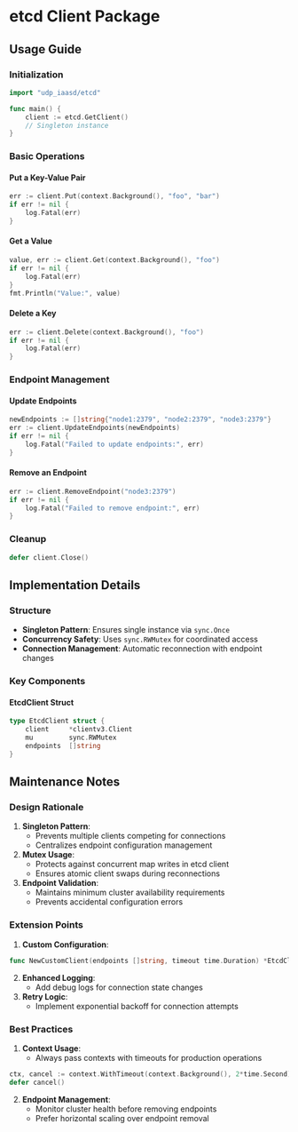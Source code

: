 # etcd Client Package

## Usage Guide

### Initialization

```go
import "udp_iaasd/etcd"

func main() {
    client := etcd.GetClient() 
    // Singleton instance
}
```

### Basic Operations

#### Put a Key-Value Pair

```go
err := client.Put(context.Background(), "foo", "bar")
if err != nil {
    log.Fatal(err)
}
```

#### Get a Value

```go
value, err := client.Get(context.Background(), "foo")
if err != nil {
    log.Fatal(err)
}
fmt.Println("Value:", value)
```

#### Delete a Key

```go
err := client.Delete(context.Background(), "foo")
if err != nil {
    log.Fatal(err)
}
```

### Endpoint Management

#### Update Endpoints

```go
newEndpoints := []string{"node1:2379", "node2:2379", "node3:2379"}
err := client.UpdateEndpoints(newEndpoints)
if err != nil {
    log.Fatal("Failed to update endpoints:", err)
}
```

#### Remove an Endpoint

```go
err := client.RemoveEndpoint("node3:2379")
if err != nil {
    log.Fatal("Failed to remove endpoint:", err)
}
```

### Cleanup

```go
defer client.Close()
```

## Implementation Details

### Structure

* **Singleton Pattern**: Ensures single instance via `sync.Once`
* **Concurrency Safety**: Uses `sync.RWMutex` for coordinated access
* **Connection Management**: Automatic reconnection with endpoint changes

### Key Components

#### EtcdClient Struct

```go
type EtcdClient struct {
    client     *clientv3.Client
    mu         sync.RWMutex
    endpoints  []string
}
```

## Maintenance Notes

### Design Rationale

1. **Singleton Pattern**:
   * Prevents multiple clients competing for connections
   * Centralizes endpoint configuration management
2. **Mutex Usage**:
   * Protects against concurrent map writes in etcd client
   * Ensures atomic client swaps during reconnections
3. **Endpoint Validation**:
   * Maintains minimum cluster availability requirements
   * Prevents accidental configuration errors

### Extension Points

1. **Custom Configuration**:

```go
func NewCustomClient(endpoints []string, timeout time.Duration) *EtcdClient
```

2. **Enhanced Logging**:
   * Add debug logs for connection state changes
3. **Retry Logic**:
   * Implement exponential backoff for connection attempts

### Best Practices

1. **Context Usage**:
   * Always pass contexts with timeouts for production operations

```go
ctx, cancel := context.WithTimeout(context.Background(), 2*time.Second)
defer cancel()
```

2. **Endpoint Management**:
   * Monitor cluster health before removing endpoints
   * Prefer horizontal scaling over endpoint removal